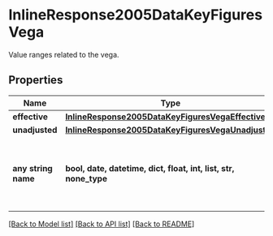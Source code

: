 # InlineResponse2005DataKeyFiguresVega

Value ranges related to the vega.

## Properties
Name | Type | Description | Notes
------------ | ------------- | ------------- | -------------
**effective** | [**InlineResponse2005DataKeyFiguresVegaEffective**](InlineResponse2005DataKeyFiguresVegaEffective.md) |  | [optional] 
**unadjusted** | [**InlineResponse2005DataKeyFiguresVegaUnadjusted**](InlineResponse2005DataKeyFiguresVegaUnadjusted.md) |  | [optional] 
**any string name** | **bool, date, datetime, dict, float, int, list, str, none_type** | any string name can be used but the value must be the correct type | [optional]

[[Back to Model list]](../README.md#documentation-for-models) [[Back to API list]](../README.md#documentation-for-api-endpoints) [[Back to README]](../README.md)


